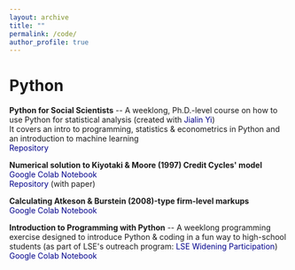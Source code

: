 ```yaml
---
layout: archive
title: ""
permalink: /code/
author_profile: true
---
```


<!-- {% include base_path %} 


{% for post in site.portfolio %}
  {% include archive-single.html %}
{% endfor %} -->

# Python

**Python for Social Scientists** -- A weeklong, Ph.D.-level course on how to use Python for statistical analysis (created with <a href="https://jialinyi94.github.io" style="color:DarkBlue; text-decoration:none;">Jialin Yi</a>) <br>
It covers an intro to programming, statistics & econometrics in Python and an introduction to machine learning <br>
<a href="https://github.com/arnauddyevre/Python-for-Social-Scientists" style="color:DarkBlue; text-decoration:none;">Repository</a> <br>

**Numerical solution to Kiyotaki & Moore (1997) Credit Cycles' model** <br>
<a href="https://colab.research.google.com/drive/1GP6_GTYimMRJijYyu7ZQQPfRFs132y2A?usp=sharing" style="color:DarkBlue; text-decoration:none;">Google Colab Notebook</a> <br>
<a href="https://github.com/arnauddyevre/Kiyotaki_Moore_1997" style="color:DarkBlue; text-decoration:none;">Repository</a> (with paper) <br>

**Calculating Atkeson & Burstein (2008)-type firm-level markups** <br>
<a href="https://colab.research.google.com/drive/1u6BpIirDeYjzD7_IlEL1ZwMp8LQ2UINU?usp=sharing" style="color:DarkBlue; text-decoration:none;">Google Colab Notebook</a> <br>

**Introduction to Programming with Python** -- A weeklong programming exercise designed to introduce Python & coding in a fun way to high-school students (as part of LSE's outreach program: <a href="https://www.lse.ac.uk/study-at-lse/Undergraduate/widening-participation" style="color:DarkBlue; text-decoration:none;">LSE Widening Participation</a>)<br>
<a href="https://colab.research.google.com/drive/1s2MsVJ6R9jOgXwb-ncLUKrII44MrgSXO?usp=sharing" style="color:DarkBlue; text-decoration:none;">Google Colab Notebook</a> 

